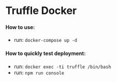 # Truffle Docker

#### How to use:
  - run: `docker-compose up -d`
#### How to quickly test deployment:
  - run: `docker exec -ti truffle /bin/bash`
  - run: `npm run console`
